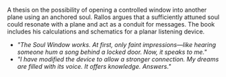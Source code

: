 A thesis on the possibility of opening a controlled window into another plane using an anchored soul. Rallos argues that a sufficiently attuned soul could resonate with a plane and act as a conduit for messages. The book includes his calculations and schematics for a planar listening device.


- _"The Soul Window works. At first, only faint impressions—like hearing someone hum a song behind a locked door. Now, it speaks to me."_
- _"I have modified the device to allow a stronger connection. My dreams are filled with its voice. It offers knowledge. Answers."_

